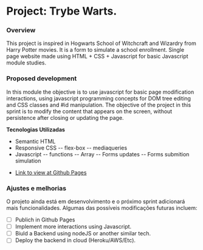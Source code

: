 # Project: Trybe Warts.

### Overview

This project is inspired in Hogwarts School of Witchcraft and Wizardry from Harry Potter movies.
It is a form to simulate a school enrollment.
Single page website made using HTML + CSS + Javascript for basic Javascript module studies.

### Proposed development

In this module the objective is to use javascript for basic page modification interactions, using javascript programming concepts for DOM tree editing and CSS classes and #id manipulation.
The objective of the project in this sprint is to modify the content that appears on the screen, without persistence after closing or updating the page.

**Tecnologias Utilizadas**

- Semantic HTML
- Responsive CSS
  -- flex-box
  -- mediaqueries
- Javascript
  -- functions
  -- Array
  -- Forms updates
  -- Forms submition simulation


* [Link to view at Github Pages]()

### Ajustes e melhorias

O projeto ainda está em desenvolvimento e o próximo sprint adicionará mais funcionalidades.
Algumas das possíveis modificações futuras incluem:

- [ ] Publich in Github Pages
- [ ] Implement more interactions using Javascript.
- [ ] Biuld a Backend using nodeJS or another similar tech.
- [ ] Deploy the backend in cloud (Heroku/AWS/Etc).
